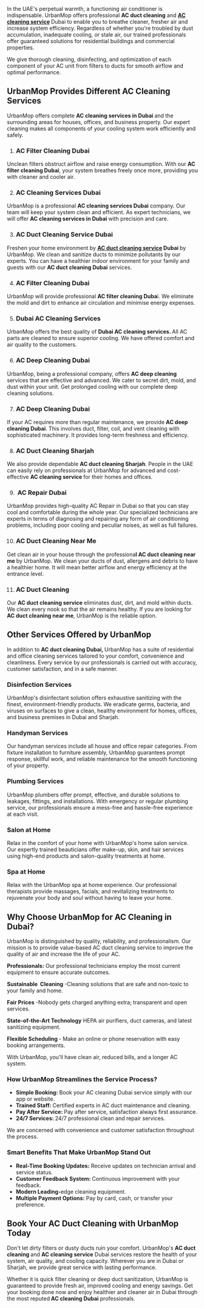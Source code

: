 <p><span style="font-weight: 400;">In the UAE's perpetual warmth, a functioning air conditioner is indispensable. UrbanMop offers professional </span><strong>AC duct cleaning</strong> <span style="font-weight: 400;">and </span><strong><a href="https://www.urbanmop.com/service/details/ac-cleaning-service">AC cleaning service</a> </strong>Dubai​ <span style="font-weight: 400;">to enable you to breathe cleaner, fresher air and increase system efficiency. Regardless of whether you're troubled by dust accumulation, inadequate cooling, or stale air, our trained professionals offer guaranteed solutions for residential buildings and commercial properties.</span></p>
<p><span style="font-weight: 400;">We give thorough cleaning, disinfecting, and optimization of each component of your AC unit from filters to ducts for smooth airflow and optimal performance.</span></p>
<h2><strong>UrbanMop Provides Different AC Cleaning Services</strong></h2>
<p><span style="font-weight: 400;">UrbanMop offers complete </span><strong>AC cleaning services in Dubai​ </strong><span style="font-weight: 400;">and the surrounding areas for houses, offices, and business property. Our expert cleaning makes all components of your cooling system work efficiently and safely.</span></p>
<ol>
<li>
<h3><strong> AC Filter Cleaning Dubai</strong></h3>
</li>
</ol>
<p><span style="font-weight: 400;">Unclean filters obstruct airflow and raise energy consumption. With our </span><strong>AC filter cleaning Dubai</strong><span style="font-weight: 400;">, your system breathes freely once more, providing you with cleaner and cooler air.</span></p>
<ol start="2">
<li>
<h3><strong> AC Cleaning Services Dubai</strong></h3>
</li>
</ol>
<p><span style="font-weight: 400;">UrbanMop is a professional </span><strong>AC cleaning services Dubai</strong> <span style="font-weight: 400;">company. Our team will keep your system clean and efficient. As expert technicians, we will offer </span><strong>AC cleaning services in Dubai </strong><span style="font-weight: 400;">with precision and care.</span></p>
<ol start="3">
<li>
<h3><strong> AC Duct Cleaning Service Dubai</strong></h3>
</li>
</ol>
<p><span style="font-weight: 400;">Freshen your home environment by </span><strong><a href="https://www.urbanmop.com/service/details/ac-cleaning-service">AC duct cleaning service</a> Dubai </strong><span style="font-weight: 400;">by UrbanMop. We clean and sanitize ducts to minimize pollutants by our experts. You can have a healthier indoor environment for your family and guests with our </span><strong>AC duct cleaning Dubai</strong><span style="font-weight: 400;"> services.</span></p>
<ol start="4">
<li>
<h3><strong> AC Filter Cleaning Dubai</strong></h3>
</li>
</ol>
<p><span style="font-weight: 400;">UrbanMop will provide professional </span><strong>AC filter cleaning Duba</strong><span style="font-weight: 400;">i. We eliminate the mold and dirt to enhance air circulation and minimise energy expenses.</span></p>
<ol start="5">
<li>
<h3><strong> Dubai AC Cleaning Services</strong></h3>
</li>
</ol>
<p><span style="font-weight: 400;">UrbanMop offers the best quality of </span><strong>Dubai AC cleaning services. </strong><span style="font-weight: 400;">All AC parts are cleaned to ensure superior cooling. We have offered comfort and air quality to the customers.</span></p>
<ol start="6">
<li>
<h3><strong> AC Deep Cleaning Dubai</strong></h3>
</li>
</ol>
<p><span style="font-weight: 400;">UrbanMop, being a professional company, offers </span><strong>AC deep cleaning</strong><span style="font-weight: 400;"> services that are effective and advanced. We cater to secret dirt, mold, and dust within your unit. Get prolonged cooling with our complete deep cleaning solutions.</span></p>
<ol start="7">
<li>
<h3><strong> AC Deep Cleaning Dubai</strong></h3>
</li>
</ol>
<p><span style="font-weight: 400;">If your AC requires more than regular maintenance, we provide </span><strong>AC deep cleaning Dubai​</strong><span style="font-weight: 400;">. This involves duct, filter, coil, and vent cleaning with sophisticated machinery. It provides long-term freshness and efficiency.</span></p>
<ol start="8">
<li>
<h3><strong> AC Duct Cleaning Sharjah</strong></h3>
</li>
</ol>
<p><span style="font-weight: 400;">We also provide dependable </span><strong>AC duct cleaning Sharjah</strong><span style="font-weight: 400;">. People in the UAE can easily rely on professionals at UrbanMop for advanced and cost-effective </span><strong>AC cleaning service​ </strong><span style="font-weight: 400;">for their homes and offices.</span></p>
<ol start="9">
<li>
<h3><strong> AC</strong><strong> Repair Dubai</strong></h3>
</li>
</ol>
<p><span style="font-weight: 400;">UrbanMop provides high-quality AC Repair in Dubai so that you can stay cool and comfortable during the whole year. Our specialized technicians are experts in terms of diagnosing and repairing any form of air conditioning problems, including poor cooling and peculiar noises, as well as full failures.</span></p>
<ol start="10">
<li>
<h3><strong> AC Duct Cleaning Near Me</strong></h3>
</li>
</ol>
<p><span style="font-weight: 400;">Get clean air in your house through the professiona</span><strong>l AC duct cleaning near me </strong><span style="font-weight: 400;">by UrbanMop. We clean your ducts of dust, allergens and debris to have a healthier home. It will mean better airflow and energy efficiency at the entrance level.</span></p>
<ol start="11">
<li>
<h3><strong> AC Duct Cleaning</strong></h3>
</li>
</ol>
<p><span style="font-weight: 400;">Our </span><strong>AC duct cleaning service</strong><span style="font-weight: 400;"> eliminates dust, dirt, and mold within ducts. We clean every nook so that the air remains healthy. If you are looking for </span><strong>AC duct cleaning near me​</strong><span style="font-weight: 400;">, UrbanMop is the reliable option.</span></p>
<h2><strong>Other Services Offered by UrbanMop</strong></h2>
<p><span style="font-weight: 400;">In addition to </span><strong>AC duct cleaning Dubai, </strong><span style="font-weight: 400;">UrbanMop has a suite of residential and office cleaning services tailored to your comfort, convenience and cleanliness. Every service by our professionals is carried out with accuracy, customer satisfaction, and in a safe manner.</span></p>
<h3><strong>Disinfection Services</strong></h3>
<p><span style="font-weight: 400;">UrbanMop's disinfectant solution offers exhaustive sanitizing with the finest, environment-friendly products. We eradicate germs, bacteria, and viruses on surfaces to give a clean, healthy environment for homes, offices, and business premises in Dubai and Sharjah.</span></p>
<h3><strong>Handyman Services</strong></h3>
<p><span style="font-weight: 400;">Our handyman services include all house and office repair categories. From fixture installation to furniture assembly, UrbanMop guarantees prompt response, skillful work, and reliable maintenance for the smooth functioning of your property.</span></p>
<h3><strong>Plumbing Services</strong></h3>
<p><span style="font-weight: 400;">UrbanMop plumbers offer prompt, effective, and durable solutions to leakages, fittings, and installations. With emergency or regular plumbing service, our professionals ensure a mess-free and hassle-free experience at each visit.</span></p>
<h3><strong>Salon at Home</strong></h3>
<p><span style="font-weight: 400;">Relax in the comfort of your home with UrbanMop's home salon service. Our expertly trained beauticians offer make-up, skin, and hair services using high-end products and salon-quality treatments at home.</span></p>
<h3><strong>Spa at Home</strong></h3>
<p><span style="font-weight: 400;">Relax with the UrbanMop spa at home experience. Our professional therapists provide massages, facials, and revitalizing treatments to rejuvenate your body and soul without having to leave your home.</span></p>
<h2><strong>Why Choose UrbanMop for AC Cleaning in Dubai?</strong></h2>
<p><span style="font-weight: 400;">UrbanMop is distinguished by quality, reliability, and professionalism. Our mission is to provide value-based AC duct cleaning service to improve the quality of air and increase the life of your AC.</span></p>
<p><strong>Professionals:</strong><span style="font-weight: 400;"> Our professional technicians employ the most current equipment to ensure accurate outcomes.</span></p>
<p><strong>Sustainable  Cleaning </strong><span style="font-weight: 400;">-Cleaning solutions that are safe and non-toxic to your family and home.</span></p>
<p><strong>Fair Prices</strong><span style="font-weight: 400;"> -Nobody gets charged anything extra; transparent and open services.</span></p>
<p><strong>State-of-the-Art Technology</strong><span style="font-weight: 400;"> HEPA air purifiers, duct cameras, and latest sanitizing equipment.</span></p>
<p><strong>Flexible Scheduling </strong><span style="font-weight: 400;">- Make an online or phone reservation with easy booking arrangements.</span></p>
<p><span style="font-weight: 400;">With UrbanMop, you'll have clean air, reduced bills, and a longer AC system.</span></p>
<h3><strong>How UrbanMop Streamlines the Service Process?</strong></h3>
<ul>
<li style="font-weight: 400;" aria-level="1"><strong>Simple Booking: </strong><span style="font-weight: 400;">Book your AC cleaning Dubai service simply with our app or website.</span></li>
<li style="font-weight: 400;" aria-level="1"><strong>Trained Staff: </strong><span style="font-weight: 400;">Certified experts in AC duct maintenance and cleaning.</span></li>
<li style="font-weight: 400;" aria-level="1"><strong>Pay After Service: </strong><span style="font-weight: 400;">Pay after service, satisfaction always first assurance.</span></li>
<li style="font-weight: 400;" aria-level="1"><strong>24/7 Services: </strong><span style="font-weight: 400;">24/7 professional clean and repair services.</span></li>
</ul>
<p><span style="font-weight: 400;">We are concerned with convenience and customer satisfaction throughout the process.</span></p>
<h3><strong>Smart Benefits That Make UrbanMop Stand Out</strong></h3>
<ul>
<li style="font-weight: 400;" aria-level="1"><strong>Real-Time Booking Updates:</strong><span style="font-weight: 400;"> Receive updates on technician arrival and service status.</span></li>
<li style="font-weight: 400;" aria-level="1"><strong>Customer Feedback System: </strong><span style="font-weight: 400;">Continuous improvement with your feedback.</span></li>
<li style="font-weight: 400;" aria-level="1"><strong>Modern Leading-</strong><span style="font-weight: 400;">edge cleaning equipment.</span></li>
<li style="font-weight: 400;" aria-level="1"><strong>Multiple Payment Options:</strong><span style="font-weight: 400;"> Pay by card, cash, or transfer your preference.</span></li>
</ul>
<h2><strong>Book Your AC Duct Cleaning with UrbanMop Today</strong></h2>
<p><span style="font-weight: 400;">Don't let dirty filters or dusty ducts ruin your comfort. UrbanMop's </span><strong>AC duct cleaning </strong><span style="font-weight: 400;">and </span><strong>AC cleaning service​</strong><span style="font-weight: 400;"> Dubai services restore the health of your system, air quality, and cooling capacity. Wherever you are in Dubai or Sharjah, we provide great service with lasting performance.</span></p>
<p><span style="font-weight: 400;">Whether it is quick filter cleaning or deep duct sanitization, UrbanMop is guaranteed to provide fresh air, improved cooling and energy savings. Get your booking done now and enjoy healthier and cleaner air in Dubai through the most reputed</span><strong> AC cleaning Dubai</strong><span style="font-weight: 400;"> professionals.</span></p>
